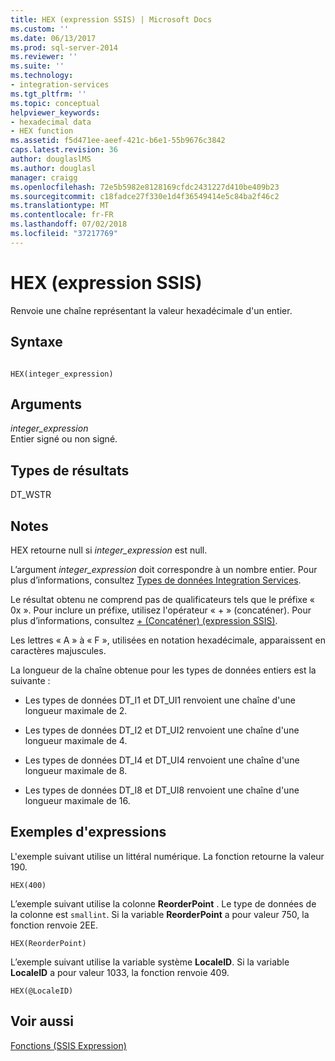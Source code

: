 ```yaml
---
title: HEX (expression SSIS) | Microsoft Docs
ms.custom: ''
ms.date: 06/13/2017
ms.prod: sql-server-2014
ms.reviewer: ''
ms.suite: ''
ms.technology:
- integration-services
ms.tgt_pltfrm: ''
ms.topic: conceptual
helpviewer_keywords:
- hexadecimal data
- HEX function
ms.assetid: f5d471ee-aeef-421c-b6e1-55b9676c3842
caps.latest.revision: 36
author: douglaslMS
ms.author: douglasl
manager: craigg
ms.openlocfilehash: 72e5b5982e8128169cfdc2431227d410be409b23
ms.sourcegitcommit: c18fadce27f330e1d4f36549414e5c84ba2f46c2
ms.translationtype: MT
ms.contentlocale: fr-FR
ms.lasthandoff: 07/02/2018
ms.locfileid: "37217769"
---
```

# <a name="hex-ssis-expression"></a>HEX (expression SSIS)
  Renvoie une chaîne représentant la valeur hexadécimale d'un entier.  
  
## <a name="syntax"></a>Syntaxe  
  
```  
  
HEX(integer_expression)  
```  
  
## <a name="arguments"></a>Arguments  
 *integer_expression*  
 Entier signé ou non signé.  
  
## <a name="result-types"></a>Types de résultats  
 DT_WSTR  
  
## <a name="remarks"></a>Notes  
 HEX retourne null si *integer_expression* est null.  
  
 L’argument *integer_expression* doit correspondre à un nombre entier. Pour plus d’informations, consultez [Types de données Integration Services](../data-flow/integration-services-data-types.md).  
  
 Le résultat obtenu ne comprend pas de qualificateurs tels que le préfixe « 0x ». Pour inclure un préfixe, utilisez l'opérateur « + » (concaténer). Pour plus d’informations, consultez [+ &#40;Concaténer&#41; &#40;expression SSIS&#41;](concatenate-ssis-expression.md).  
  
 Les lettres « A » à « F », utilisées en notation hexadécimale, apparaissent en caractères majuscules.  
  
 La longueur de la chaîne obtenue pour les types de données entiers est la suivante :  
  
-   Les types de données DT_I1 et DT_UI1 renvoient une chaîne d'une longueur maximale de 2.  
  
-   Les types de données DT_I2 et DT_UI2 renvoient une chaîne d'une longueur maximale de 4.  
  
-   Les types de données DT_I4 et DT_UI4 renvoient une chaîne d'une longueur maximale de 8.  
  
-   Les types de données DT_I8 et DT_UI8 renvoient une chaîne d'une longueur maximale de 16.  
  
## <a name="expression-examples"></a>Exemples d'expressions  
 L'exemple suivant utilise un littéral numérique. La fonction retourne la valeur 190.  
  
```  
HEX(400)   
```  
  
 L’exemple suivant utilise la colonne **ReorderPoint** . Le type de données de la colonne est `smallint`. Si la variable **ReorderPoint** a pour valeur 750, la fonction renvoie 2EE.  
  
```  
HEX(ReorderPoint)   
```  
  
 L’exemple suivant utilise la variable système **LocaleID**. Si la variable **LocaleID** a pour valeur 1033, la fonction renvoie 409.  
  
```  
HEX(@LocaleID)  
```  
  
## <a name="see-also"></a>Voir aussi  
 [Fonctions &#40;SSIS Expression&#41;](functions-ssis-expression.md)  
  
  

